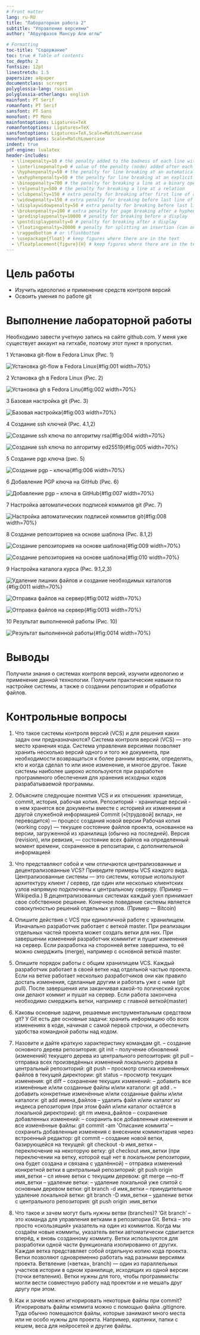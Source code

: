 ```yaml
---
# Front matter
lang: ru-RU
title: "Лабораторная работа 2"
subtitle: "Управление версиями"
author: "Абдулфазов Мансур Али оглы"

# Formatting
toc-title: "Содержание"
toc: true # Table of contents
toc_depth: 2
fontsize: 12pt
linestretch: 1.5
papersize: a4paper
documentclass: scrreprt
polyglossia-lang: russian
polyglossia-otherlangs: english
mainfont: PT Serif
romanfont: PT Serif
sansfont: PT Sans
monofont: PT Mono
mainfontoptions: Ligatures=TeX
romanfontoptions: Ligatures=TeX
sansfontoptions: Ligatures=TeX,Scale=MatchLowercase
monofontoptions: Scale=MatchLowercase
indent: true
pdf-engine: lualatex
header-includes:
  - \linepenalty=10 # the penalty added to the badness of each line within a paragraph (no associated penalty node) Increasing the value makes tex try to have fewer lines in the paragraph.
  - \interlinepenalty=0 # value of the penalty (node) added after each line of a paragraph.
  - \hyphenpenalty=50 # the penalty for line breaking at an automatically inserted hyphen
  - \exhyphenpenalty=50 # the penalty for line breaking at an explicit hyphen
  - \binoppenalty=700 # the penalty for breaking a line at a binary operator
  - \relpenalty=500 # the penalty for breaking a line at a relation
  - \clubpenalty=150 # extra penalty for breaking after first line of a paragraph
  - \widowpenalty=150 # extra penalty for breaking before last line of a paragraph
  - \displaywidowpenalty=50 # extra penalty for breaking before last line before a display math
  - \brokenpenalty=100 # extra penalty for page breaking after a hyphenated line
  - \predisplaypenalty=10000 # penalty for breaking before a display
  - \postdisplaypenalty=0 # penalty for breaking after a display
  - \floatingpenalty=20000 # penalty for splitting an insertion (can only be split footnote in standard LaTeX)
  - \raggedbottom # or \flushbottom
  - \usepackage{float} # keep figures where there are in the text
  - \floatplacement{figure}{H} # keep figures where there are in the text
---
```



# Цель работы

- Изучить идеологию и применение средств контроля версий
- Освоить умения по работе git


# Выполнение лабораторной работы

Необходимо завести учетную запись на сайте github.com. У меня уже существует аккаунт на гитхабе, поэтому этот пункт я пропустил.

1 Установка git-flow в Fedora Linux (Рис. 1)

![Установка git-flow в Fedora Linux](https://github.com/mabdulfazov/study_2021-2022_os-intro/blob/master/labs/lab03/report/images/1.png){#fig:001 width=70%}


2 Установка gh в Fedora Linux (Рис. 2)

![Установка gh в Fedora Linu](https://github.com/mabdulfazov/study_2021-2022_os-intro/blob/master/labs/lab03/report/images/2.png){#fig:002 width=70%}


3 Базовая настройка git (Рис. 3)

![Базовая настройка](https://github.com/mabdulfazov/study_2021-2022_os-intro/blob/master/labs/lab03/report/images/3.png){#fig:003 width=70%}


4 Создание ssh ключей (Рис. 4.1,2)

![Создание ssh ключа по алгоритму rsa](https://github.com/mabdulfazov/study_2021-2022_os-intro/blob/master/labs/lab03/report/images/4.png){#fig:004 width=70%}

![Создание ssh ключа по алгоритму ed25519](https://github.com/mabdulfazov/study_2021-2022_os-intro/blob/master/labs/lab03/report/images/5.png){#fig:005 width=70%}


5 Создание pgp ключа (рис. 5)

![Создание pgp – ключа](https://github.com/mabdulfazov/study_2021-2022_os-intro/blob/master/labs/lab03/report/images/6.png){#fig:006 width=70%}

6 Добавление PGP ключа на GitHub (Рис. 6)

![Добавление pgp – ключа в GitHub](.https://github.com/mabdulfazov/study_2021-2022_os-intro/blob/master/labs/lab03/report/images/7.png){#fig:007 width=70%}


7 Настройка автоматических подписей коммитов git (Рис. 7)

![Настройка автоматических подписей коммитов git](https://github.com/mabdulfazov/study_2021-2022_os-intro/blob/master/labs/lab03/report/images/8.png){#fig:008 width=70%}


8 Создание репозиториев на основе шаблона (Рис. 8.1,2)

![Создание репозиториев на основе шаблона](https://github.com/mabdulfazov/study_2021-2022_os-intro/blob/master/labs/lab03/report/images/9.png){#fig:009 width=70%}

![Создание репозиториев на основе шаблона](https://github.com/mabdulfazov/study_2021-2022_os-intro/blob/master/labs/lab03/report/images/10.png){#fig:010 width=70%}


9 Настройка каталога курса (Рис. 9.1,2,3)

![Удаление лишних файлов и создание необходимых каталогов](.https://github.com/mabdulfazov/study_2021-2022_os-intro/blob/master/labs/lab03/report/images/11.png){#fig:0011 width=70%}


![Отправка файлов на сервер](https://github.com/mabdulfazov/study_2021-2022_os-intro/blob/master/labs/lab03/report/images/12.png){#fig:0012 width=70%}


![Отправка файлов на сервер](https://github.com/mabdulfazov/study_2021-2022_os-intro/blob/master/labs/lab03/report/images/13.png){#fig:0013 width=70%}


10 Результат выполненной работы (Рис. 10)

![Результат выполненной работы](https://github.com/mabdulfazov/study_2021-2022_os-intro/blob/master/labs/lab03/report/images/14.png){#fig:0014 width=70%}

# Выводы

Получили знания о системах контроля версий, изучили идеологию и применение данной технологии. Получили практические навыки по настройке системы, а также о создании репозитория и обработки файлов.

# Контрольные вопросы

1. Что такое системы контроля версий (VCS) и для решения каких задач они предназначаются? 
Система контроля версий (VCS) — это место хранения кода. Система управления версиями позволяет хранить несколько версий одного и того же документа, при необходимости возвращаться к более ранним версиям, определять, кто и когда сделал то или иное изменение, и многое другое. 
Такие системы наиболее широко используются при разработке программного обеспечения для хранения исходных кодов разрабатываемой программы. 

2. Объясните следующие понятия VCS и их отношения: хранилище, commit, история, рабочая копия. 
Репозиторий - хранилище версий - в нем хранятся все документы вместе с историей их изменения и другой служебной информацией 
Commit («[трудовой] вклад», не переводится) — процесс создания новой версии 
Рабочая копия (working copy) — текущее состояние файлов проекта, основанное на версии, загруженной из хранилища (обычно на последней). 
Версия (revision), или ревизия, — состояние всех файлов на определенный момент времени, сохраненное в репозитарии, с дополнительной информацией 

3. Что представляют собой и чем отличаются централизованные и децентрализованные VCS? Приведите примеры VCS каждого вида. 
Централизованные системы — это системы, которые используют архитектуру клиент / сервер, где один или несколько клиентских узлов напрямую подключены к центральному серверу. (Пример — Wikipedia.) 
В децентрализованных системах каждый узел принимает свое собственное решение. Конечное поведение системы является совокупностью решений отдельных узлов. (Пример — Bitcoin) 

4. Опишите действия с VCS при единоличной работе с хранилищем.
Изначально разработчик работает с веткой master. При реализации отдельных частей проекта может создать ветки для них. При завершении изменений разработчик коммитит и пушит изменения на сервер. Если разработка на сторонней ветке завершена, то её можно смерджить (merge), например с основной веткой master. 

5. Опишите порядок работы с общим хранилищем VCS. 
Каждый разработчик работает в своей ветке над отдельной частью проекта. Если на ветке работает несколько разработчиков они как правило достать изменения, сделанные другим и работать уже с ними (git pull). После завершения или заканчивая какой-то логический кусок они делают коммит и пушат на сервер. Если работа закончена необходимо смерджить ветки, например с главной веткой(master)

6. Каковы основные задачи, решаемые инструментальным средством git? 
У Git есть две основные задачи: хранить информацию обо всех изменениях в коде, начиная с самой первой строчки, и обеспечить удобства командной работы над кодом.
 
7. Назовите и дайте краткую характеристику командам git. 
– создание основного дерева репозитория: git init – получение обновлений (изменений) текущего дерева из центрального репозитория: git pull – отправка всех произведённых изменений локального дерева в центральный репозиторий: git push – просмотр списка изменённых файлов в текущей директории: git status – просмотр текущих изменения: git diff – сохранение текущих изменений: – добавить все изменённые и/или созданные файлы и/или каталоги: git add . – добавить конкретные изменённые и/или созданные файлы и/или каталоги: git add имена_файлов – удалить файл и/или каталог из индекса репозитория (при этом файл и/или каталог остаётся в локальной директории): git rm имена_файлов – сохранение добавленных изменений: – сохранить все добавленные изменения и все изменённые файлы: git commit -am 'Описание коммита' – сохранить добавленные изменения с внесением комментария через встроенный редактор: git commit – создание новой ветки, базирующейся на текущей: git checkout -b имя_ветки – переключение на некоторую ветку: git checkout имя_ветки (при переключении на ветку, которой ещё нет в локальном репозитории, она будет создана и связана с удалённой) – отправка изменений конкретной ветки в центральный репозиторий: git push origin имя_ветки – сл ияние ветки с текущим деревом: git merge —no-ff имя_ветки – удаление ветки: – удаление локальной уже слитой с основным деревом ветки: git branch -d имя_ветки – принудительное удаление локальной ветки: git branch -D имя_ветки – удаление ветки с центрального репозитория: git push origin :имя_ветки 

9. Что такое и зачем могут быть нужны ветви (branches)? 
‘Git branch’ – это команда для управления ветками в репозитории Git. 
Ветка – это просто «скользящий» указатель на один из коммитов. Когда мы создаём новые коммиты, указатель ветки автоматически сдвигается вперёд, к вновь созданному коммиту. 
Ветки используются для разработки одной части функционала изолированно от других. Каждая ветка представляет собой отдельную копию кода проекта. Ветки позволяют одновременно работать над разными версиями проекта. 
Ветвление («ветка», branch) — один из параллельных участков истории в одном хранилище, исходящих из одной версии (точки ветвления). Ветки нужны для того, чтобы программисты могли вести совместную работу над проектом и не мешать друг другу при этом. 

10. Как и зачем можно игнорировать некоторые файлы при commit? 
Игнорировать файлы коммита можно с помощью файла .gitignore. Туда обычно помещаются файлы, которые занимают много места или не особо нужны для проекта. Например, картинки, папки с кешем, веса для нейросетей и другие файлы.
